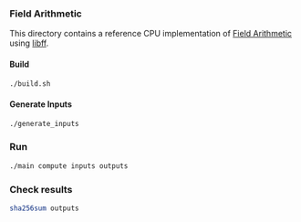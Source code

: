 ### Field Arithmetic

This directory contains a reference CPU implementation of 
[Field Arithmetic](https://codaprotocol.github.io/snark-challenge/problem-01-Field%20arithmetic.html) 
using [libff](README-libff.md).


#### Build
``` bash
./build.sh
```

#### Generate Inputs
``` bash
./generate_inputs
```

### Run
``` bash
./main compute inputs outputs
```

### Check results
``` bash
sha256sum outputs
```
